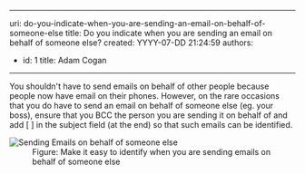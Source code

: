 

---
uri: do-you-indicate-when-you-are-sending-an-email-on-behalf-of-someone-else
title: Do you indicate when you are sending an email on behalf of someone else?
created: YYYY-07-DD 21:24:59
authors:
  - id: 1
    title: Adam Cogan
---




<span class='intro'> <p>You shouldn't have to send emails on behalf of other people because people now have email on their phones. However, on the rare occasions that you do have to send an email on behalf of someone else (eg. your boss), ensure that you BCC the person you are sending it on behalf of and add [ ] in the subject field (at the end) so that such emails can be identified.</p>
                 </span>

<dl class="image"><dt><img src="/PublishingImages/SendingEmailsonBehalfofSomeOneElse.gif" alt="Sending Emails on behalf of someone else" /></dt><dd>Figure&#58; Make it easy to identify when you are sending emails on behalf of someone else</dd></dl>


